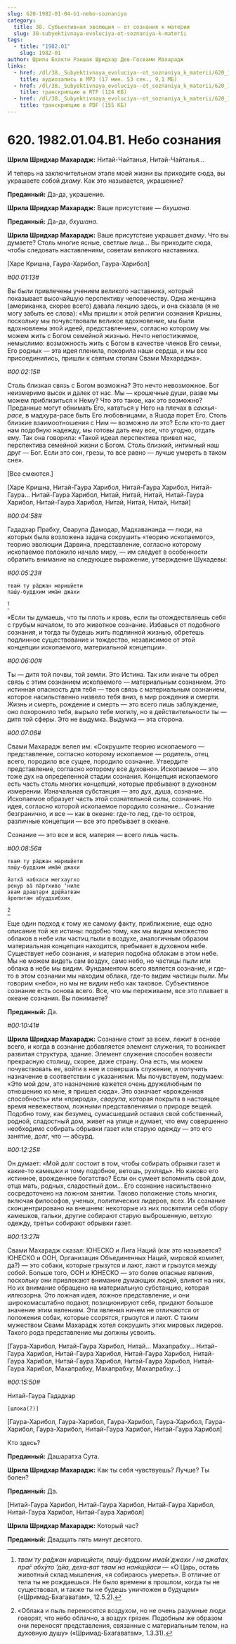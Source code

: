```yaml
---
slug: 620-1982-01-04-b1-nebo-soznaniya
category:
  title: 38. Субъективная эволюция — от сознания к материи
  slug: 38-subyektivnaya-evoluciya-ot-soznaniya-k-materii
tags:
  - title: "1982.01"
    slug: 1982-01
author: Шрила Бхакти Ракшак Шридхар Дев-Госвами Махарадж
links:
  - href: /dl/38._Subyektivnaya_evoluciya--ot_soznaniya_k_materii/620_1982.01.04.B1_SridharMj_Nebo_soznaniya.mp3
    title: аудиозапись в MP3 (17 мин. 53 сек., 9,1 МБ)
  - href: /dl/38._Subyektivnaya_evoluciya--ot_soznaniya_k_materii/620_1982.01.04.B1_SridharMj_Nebo_soznaniya.rtf
    title: транскрипцию в RTF (124 КБ)
  - href: /dl/38._Subyektivnaya_evoluciya--ot_soznaniya_k_materii/620_1982.01.04.B1_SridharMj_Nebo_soznaniya.pdf
    title: транскрипцию в PDF (155 КБ)
---
```


# 620. 1982.01.04.B1. Небо сознания

**Шрила Шридхар Махарадж:** Нитай-Чайтанья, Нитай-Чайтанья…

И теперь на заключительном этапе моей жизни вы приходите сюда, вы украшаете собой *дхаму*. Как это называется, украшение?

**Преданный:** Да-да, украшение.

**Шрила Шридхар Махарадж:** Ваше присутствие — *бхушана*.

**Преданный:** Да-да, *бхушана*.

**Шрила Шридхар Махарадж:** Ваше присутствие украшает *дхаму*. Что вы думаете? Столь многие ясные, светлые лица… Вы приходите сюда, чтобы следовать наставлениям, советам великого наставника.

[Харе Кришна, Гаура-Харибол, Гаура-Харибол]

*#00:01:13#*

Вы были привлечены учением великого наставника, который показывает высочайшую перспективу человечеству. Одна женщина (американка, скорее всего) давала лекцию здесь, и она сказала (я не могу забыть ее слова): «Мы пришли к этой религии сознания Кришны, поскольку мы почувствовали великое вдохновение, мы были вдохновлены этой идеей, представлением, согласно которому мы можем жить с Богом семейной жизнью. Нечто непостижимое, немыслимо: возможность жить с Богом в качестве членов Его семьи, Его родных — эта идея пленила, покорила наши сердца, и мы все присоединились, пришли к святым стопам Свами Махараджа».

*#00:02:15#*

Столь близкая связь с Богом возможна? Это нечто невозможное. Бог неизмеримо высок и далек от нас. Мы — крошечные души, разве мы можем приблизиться к Нему? Что это такое, как это возможно? Преданные могут обнимать Его, кататься у Него на плечах в *сакхья-расе*, в мадхура-расе быть Его любовницами, а Яшода порет Его. Столь близкие взаимоотношения с Ним — возможно ли это? Если кто-то дает нам подобную надежду, мы готовы дать ему все, что угодно, отдать ему. Так она говорила: «Такой идеал перспектива привел нас, перспектива семейной жизни с Богом. Столь близкий, интимный наш друг — Бог. Если это сон, грезы, то все равно — лучше умереть в таком сне».

[Все смеются.]

[Харе Кришна, Нитай-Гаура Харибол, Нитай-Гаура Харибол, Нитай-Гаура… Нитай-Гаура Харибол, Нитай, Нитай, Нитай, Нитай-Гаура Харибол, Нитай-Гаура Харибол, Нитай, Нитай, Нитай, Нитай]

*#00:04:58#*

Гададхар Прабху, Сварупа Дамодар, Мадхавананда — люди, на которых была возложена задача сокрушить «теорию ископаемого», теорию эволюции Дарвина, представление, согласно которому ископаемое положило начало миру, — им следует в особенности обратить внимание на следующее выражение, утверждение Шукадевы:

*#00:05:23#*

    твам̇ ту ра̄джан мариш̣йети
    паш́у-буддхим има̄м̇ джахи
[^_ftn1]

«Если ты думаешь, что ты плоть и кровь, если ты отождествляешь себя с грубым началом, то это животное сознание. Избавься от подобного сознания, и тогда ты будешь жить подлинной жизнью, обретешь подлинное существование и тождество, независимое от этой концепции ископаемого, материальной концепции».

*#00:06:00#*

Ты — дитя той почвы, той земли. Это Истина. Так или иначе ты обрел связь с этим сознанием ископаемого — материальным сознанием. Это истинная опасность для тебя — твоя связь с материальным сознанием, которое насильственно низвело тебя вниз, в мир рождения и смерти. Жизнь и смерть, рождение и смерть — это всего лишь заблуждение, оно похоронило тебя, вырыло тебе могилу, но в действительности ты — дитя той сферы. Это не выдумка. Выдумка — эта сторона.

*#00:07:08#*

Свами Махарадж велел им: «Сокрушите теорию ископаемого — представление, согласно которому ископаемое — родитель, отец всего, породило все сущее, породило сознание. Утвердите представление, согласно которому все духовно». Ископаемое — это тоже дух на определенной стадии сознания. Концепция ископаемого есть часть столь многих концепций, которые пребывают в духовном измерении. Изначальная субстанция — это дух, душа, сознание. Ископаемое образует часть этой сознательной силы, сознания. Но идея, согласно которой ископаемое породило сознание… Сознание безгранично, и все — как в океане: где-то лед, где-то остров, различные концепции — все это пребывает в океане.

Сознание — это все и вся, материя — всего лишь часть.

*#00:08:56#*

    твам̇ ту ра̄джан мариш̣йети
    паш́у-буддхим има̄м̇ джахи

    йатха̄ набхаси мегхаугхо
    рен̣ур ва̄ па̄ртхиво ‘ниле
    эвам̇ драш̣т̣ари др̣ш́йатвам
    а̄ропитам абуддхибхих̣
[^_ftn2]

Еще один подход к тому же самому факту, приближение, еще одно описание той же истины: подобно тому, как мы видим множество облаков в небе или частиц пыли в воздухе, аналогичным образом материальная концепция находится, пребывает в духовном небе. Существует небо сознания, и материя подобна облакам в этом небе. Мы не можем видеть сам воздух, само небо, но частицы пыли или облака в небе мы видим. Фундаментом всего является сознание, и где-то в этом сознании мы находим облака, где-то видим частицы пыли. Мы говорим «небо», но мы не видим небо как таковое. Субъективное сознание есть основа всего. Все, что мы переживаем, все это плавает в океане сознания. Вы понимаете?

**Преданный:** Да.

*#00:10:41#*

**Шрила Шридхар Махарадж:** Сознание стоит за всем, лежит в основе всего, и когда в сознание добавляется элемент служения, то возникает развитая структура, здание. Элемент служения способен возвести прекрасную столицу, скорее, даже страну. Она есть, мы можем почувствовать ее, войти в нее и совершать служение, и получить назначение в соответствии с указаниями. Мы почувствуем, подумаем: «Это мой дом, это назначение кажется очень дружелюбным по отношению ко мне, я пришел сюда». Это означает «врожденная способность» или «природа», *сварупа*, которая покрыта в настоящее время невежеством, ложными представлениями о природе вещей. Подобно тому, как безумец, сумасшедший оставил свой собственный, родной, сладостный дом, живет на улице и думает, что ему совершенно необходимо собирать обрывки газет или старую одежду — это его занятие, долг, что — абсурд.

*#00:12:25#*

Он думает: «Мой долг состоит в том, чтобы собирать обрывки газет и какие-то камешки и тому подобное, ветошь, рухлядь». Но каково его истинное, врожденное богатство? Если он сумеет вспомнить свой дом, отца мать, родных, сладостный дом… Его сознание насильственно сосредоточено на ложном занятии. Таково положение столь многих, включая философов, ученых, политических лидеров, всех. Их сознание сконцентрировано на внешнем: некоторые из них посвятили себя сбору камешков, гальки, другие собирают старую выброшенную, ветхую одежду, третьи собирают обрывки газет.

*#00:13:27#*

Свами Махарадж сказал: ЮНЕСКО и Лига Наций (как это называется? ЮНЕСКО и ООН, Организация Объединенных Наций, мировой комитет, да?) — это собаки, которые грызутся и лают, лают и грызутся между собой. Больше того, ООН и ЮНЕСКО — это более опасные явления, поскольку они привлекают внимание думающих людей, влияют на них. Но их внимание обращено на материальную субстанцию, которая иллюзорна. Это ложная идея, ложное представление, и они широкомасштабно подают, позиционируют себя, придают большое значение этим явлениям. Эти явления ничем не отличаются от положения собак, которые ссорятся, грызутся и лают. С таким мужеством Свами Махарадж хотел сокрушить этих мировых лидеров. Такого рода представление мы должны усвоить.

[Гаура-Харибол, Нитай-Гаура Харибол, Нитай… Махапрабху… Нитай-Гаура Харибол, Нитай-Гаура Харибол, Нитай-Гаура Харибол, Нитай-Гаура Харибол, Нитай-Гаура Харибол, Нитай-Гаура Харибол, Нитай-Гаура Харибол, Махапрабху, Махапрабху, Махапрабху…]

*#00:15:50#*

Нитай-Гаура Гададхар

    [шлока(?)]

[Гаура-Харибол, Гаура-Харибол, Гаура-Харибол, Гаура-Харибол, Гаура-Харибол, Гаура-Харибол, Нитай-Гаура Харибол, Нитай-Гаура Харибол]

Кто здесь?

**Преданный:** Дашаратха Сута.

**Шрила Шридхар Махарадж:** Как ты себя чувствуешь? Лучше? Ты болен?

**Преданный:** Да.

[Нитай-Гаура Харибол, Нитай-Гаура Харибол, Нитай-Гаура Харибол, Нитай-Гаура Харибол, Нитай-Гаура Харибол]

**Шрила Шридхар Махарадж:** Который час?

**Преданный:** Двадцать пять минут десятого.



[^_ftn1]: *твам̇ ту ра̄джан мариш̣йети, паш́у-буддхим има̄м̇ джахи / на джа̄тах̣ пра̄г абхӯто ’дйа, деха-ват твам̇ на нан̇кш̣йаси* — «О Царь, оставь животный склад мышления, «я собираюсь умереть». В отличие от тела ты не рождаешься. Не было времени в прошлом, когда ты не существовал, и также ты не будешь уничтожен в будущем» («Шримад-Бхагаватам», 12.5.2).

[^_ftn2]: «Облака и пыль переносятся воздухом, но не очень разумные люди говорят, что небо облачно, а воздух грязен. Подобным же образом они переносят представления, связанные с материальным телом, на духовную душу» («Шримад-Бхагаватам», 1.3.31).

